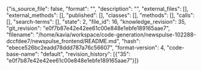 {"is_source_file": false, "format": "", "description": "", "external_files": [], "external_methods": [], "published": [], "classes": [], "methods": [], "calls": [], "search-terms": [], "state": 2, "file_id": 16, "knowledge_revision": 35, "git_revision": "e0f7b87e42e42ee61c00e848e1ebfe189165aae7", "filename": "/home/kavia/workspace/code-generation/newspulse-102288-dccfdee7/newspulse_frontend/README.md", "hash": "ebece526bc2eadd78ddd787a76c56607", "format-version": 4, "code-base-name": "default", "revision_history": [{"35": "e0f7b87e42e42ee61c00e848e1ebfe189165aae7"}]}